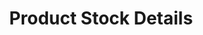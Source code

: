---
  id: "90821"
  fieldLayoutId: "89"
  uid: "58b426ff-151b-4e1e-a5f8-b0574440dccc"
  enabled: "1"
  archived: "0"
  dateCreated: "2019-08-29 17:09:31"
  dateUpdated: "2019-08-29 17:38:17"
  siteSettingsId: "90821"
  slug: "product-stock-details"
  siteId: "1"
  uri: "patterns/web/entry/product-stock-details"
  enabledForSite: "1"
  sectionId: "2"
  typeId: "2"
  authorId: "1"
  postdateCreated: "2019-08-29 17:09:00"
  expirydateCreated: null
  contentId: "90812"
  title: "Product Stock Details"
  field_allColorsComputed: null
  field_allColorsComputedIllustration: null
  field_allColorsComputedThumbnail: null
  field_appDescription: null
  field_appDescriptionSentiment: null
  field_audio: "0"
  field_authorFaq: null
  field_bgThumbPosition: "left bottom"
  field_body: null
  field_captureSize: null
  field_categoriesRaw: "reducing friction,\njust in time,\ninferring context"
  field_categoryInPlainText: null
  field_coldThumbTransform: null
  field_colorPalette: null
  field_contributorName: null
  field_contributorUrl: null
  field_coverColor: null
  field_dominantColor: null
  field_externalContributor: "0"
  field_fetchWebsiteData: null
  field_fullName: null
  field_gfycatSource: null
  field_gif: "0"
  field_gumletUrl: null
  field_gumletUrlNoPreParse: null
  field_howHelps: "<p><strong>Inferring Context, Reducing Friction, Just In Time</strong></p>\n<p>Customers visiting specialized e-commerce websites usually have a clear job to be done or a defined idea of what they are looking for. Although it is not uncommon for customers to browse around in these type of websites, the primary use case is to find a specific product quickly.</p>\n<p>Home Depot acknowledges this and provides an experience that bridges the gap between their website as a digital catalog and their physical retail floors as shopping locations.</p>\n<p>By giving their customers a quick way to learn the location of a product within a store, Home Depot is increasing the context of this use case. They also are reducing the friction that results from browsing a product online, but that is intended to be bought at a physical retail location.</p>\n<p>Finally, by providing this type of experience, Home Depot is delivering a high-value functionality at a critical moment of the customers' journey. This experience benefits the customer because they find what they need at the right time and benefits Home Depot because it allows them to drive customers with a firm buying intention into their retail floors.</p>"
  field_howWorks: "<p>Home Depot is one of the largest retailers in the US and the largest one that sells home improvement and construction tools and products. Because of the nature of their products, Home Depot is one of the few retailers that still have a significant value proposition when it comes to selling products in physical locations. </p>\n<p>An everyday use case for Home Depot customers is buying specific supplies or equipment required for an ongoing project. Usually, Home Depot customers know precisely what they need, so their experience in finding those particular items is essential for the success of Home Depot as a business.</p>\n<p>Home Depot optimizes this use case through their website by showing in every product detail what's the nearest location that carries the product. They also show the number of items in stock and the exact aisle and bay location within the store.</p>\n<p>For this use case, the Home Depot also acknowledges that people looking for a product on their website might want to know that product location information for later. To help with this, they provide a feature that allows customers to send themselves an SMS (text message) with the product location information.</p>"
  field_iconColors: null
  field_iconComputedColors: null
  field_illustrationSource: null
  field_imagePathRaw: "https://s3-us-west-2.amazonaws.com/waveguideio/captures/waves/pickup.png"
  field_imageTextOcr: null
  field_depthArticleBody: null
  field_lpSentimentScore: null
  field_lpUrl: null
  field_mediaEmbed: null
  field_mobileId: null
  field_mobileShotSrc: null
  field_newsObject: null
  field_pageFetchJsonString: null
  field_patternSrc: "Home Depot"
  field_platformRaw: "Web"
  field_qualityDescription: null
  field_rawResponse: null
  field_readingDuration: null
  field_readingDurationSeconds: null
  field_readingEaseLevel: null
  field_readingEaseScore: null
  field_references: null
  field_screenshotColors: null
  field_screenshotComputedColors: null
  field_sourceFromArchive: null
  field_strategyDescription: null
  field_thumbColors: null
  field_thumbVideoUrl: null
  field_webDescription: null
  field_webTitle: null
  field_what: "<p>This is a solution found in The Home Depot website. When users are looking up a product, Home Depot would suggest them a near location that has the product in stock. Their website will go as far as telling the users the number of items in stock and the exact location of that product within the physical store.</p>"
  root: null
  lft: null
  rgt: null
  level: null
  structureId: null
  layout: layouts/post.njk
---